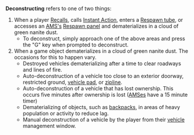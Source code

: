 **Deconstructing** refers to one of two things:

1. When a player [Recalls](Recall.md), calls
   [Instant Action](Instant_Action.md), enters a
   [Respawn tube](../items/Respawn_Tube.md), or accesses an
   [AMS's](../vehicles/Advanced_Mobile_Station.md)
   [Respawn panel](Respawn_panel.md) and dematerializes in a cloud of green
   nanite dust.
   - To deconstruct, simply approach one of the above areas and press the "G"
     key when prompted to deconstruct.
2. When a game object dematerializes in a cloud of green nanite dust. The
   occasions for this to happen vary.
   - Destroyed vehicles dematerializing after a time to clear roadways and lines
     of fire.
   - Auto-deconstruction of a vehicle too close to an exterior doorway,
     restricted ground, [vehicle pad](../locations/Vehicle_Terminal.md), or
     [zipline](../items/Zipline.md).
   - Auto-deconstruction of a vehicle that has lost ownership. This occurs five
     minutes after ownership is lost
     ([AMSes](../vehicles/Advanced_Mobile_Station.md) have a 15 minute timer)
   - Dematerializing of objects, such as [backpacks](Backpack.md), in areas of
     heavy population or activity to reduce lag.
   - Manual deconstruction of a vehicle by the player from their
     [vehicle](../vehicles/Vehicle.md) management window.


